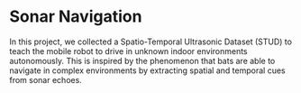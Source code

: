 # Sonar Navigation

In this project, we collected a Spatio-Temporal Ultrasonic Dataset (STUD) to teach the mobile robot to drive in unknown indoor environments autonomously. This is inspired by the phenomenon that bats are able to
navigate in complex environments by extracting spatial and temporal cues from sonar echoes.